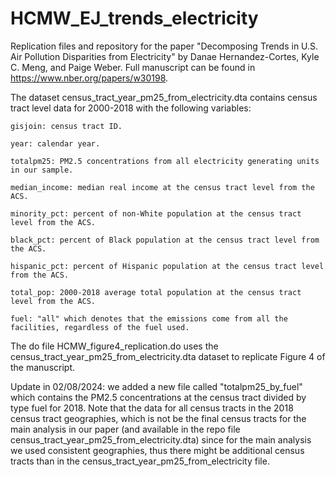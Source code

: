 # HCMW_EJ_trends_electricity
Replication files and repository for the paper "Decomposing Trends in U.S. Air Pollution Disparities from Electricity" by Danae Hernandez-Cortes, Kyle C. Meng, and Paige Weber. Full manuscript can be found in https://www.nber.org/papers/w30198.

The dataset census_tract_year_pm25_from_electricity.dta contains census tract level data for 2000-2018 with the following variables:

```
gisjoin: census tract ID.

year: calendar year.

totalpm25: PM2.5 concentrations from all electricity generating units in our sample.

median_income: median real income at the census tract level from the ACS.

minority_pct: percent of non-White population at the census tract level from the ACS.

black_pct: percent of Black population at the census tract level from the ACS.

hispanic_pct: percent of Hispanic population at the census tract level from the ACS.

total_pop: 2000-2018 average total population at the census tract level from the ACS.

fuel: "all" which denotes that the emissions come from all the facilities, regardless of the fuel used.
```

The do file HCMW_figure4_replication.do uses the census_tract_year_pm25_from_electricity.dta dataset to replicate Figure 4 of the manuscript.

Update in 02/08/2024: we added a new file called "totalpm25_by_fuel" which contains the PM2.5 concentrations at the census tract divided by type fuel for 2018. Note that the data for all census tracts in the 2018 census tract geographies, which is not be the final census tracts for the main analysis in our paper (and available in the repo file census_tract_year_pm25_from_electricity.dta) since for the main analysis we used consistent geographies, thus there might be additional census tracts than in the census_tract_year_pm25_from_electricity file. 
